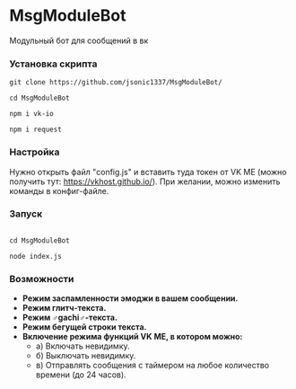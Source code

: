# MsgModuleBot
Модульный бот для сообщений в вк
### Установка скрипта
```
git clone https://github.com/jsonic1337/MsgModuleBot/

cd MsgModuleBot

npm i vk-io

npm i request

```
### Настройка

Нужно открыть файл "config.js" и вставить туда токен от VK ME (можно получить тут: https://vkhost.github.io/).
При желании, можно изменить команды в конфиг-файле.

### Запуск

```

cd MsgModuleBot

node index.js

```

### Возможности
- **Режим заспамленности эмоджи в вашем сообщении.**
- **Режим глитч-текста.**
- **Режим ♂gachi♂-текста.**
- **Режим бегущей строки текста.**
- **Включение режима функций VK ME, в котором можно:**
  - a) Включать невидимку.
  - б) Выключать невидимку.
  - в) Отправлять сообщения с таймером на любое количество времени (до 24 часов).
